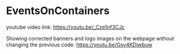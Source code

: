 # EventsOnContainers

youtube video link: https://youtu.be/_Cze1nf3CJc

Showing corrected banners and logo images on the webpage without changing the previous code: https://youtu.be/Gsy4KDjwbuw
